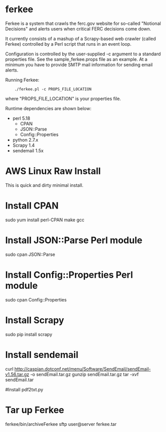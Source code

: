 # ferkee
Ferkee is a system that crawls the ferc.gov website for so-called "Notional Decisions" and alerts users when critical FERC decisions come down.

It currently consists of a mashup of a Scrapy-based web crawler (called Ferkee) controlled by a Perl script that runs in an event loop.

Configuration is controlled by the user-supplied -c argument to a standard properties file.  See the sample_ferkee.props file as an example. At a minimum you have to provide SMTP mail information for sending email alerts.

Running Ferkee:

`    ./ferkee.pl -c PROPS_FILE_LOCATION`

where "PROPS_FILE_LOCATION" is your properties file.

Runtime dependencies are shown below:

- perl 5.18
	- CPAN
	- JSON::Parse
	- Config::Properties
- python 2.7.x
- Scrapy 1.4
- sendemail 1.5x

AWS Linux Raw Install
=============================

This is quick and dirty minimal install.

# Install CPAN
sudo yum install perl-CPAN make gcc

# Install JSON::Parse Perl module
sudo cpan JSON::Parse

# Install Config::Properties Perl module
sudo cpan Config::Properties

# Install Scrapy
sudo pip install scrapy


# Install sendemail
curl http://caspian.dotconf.net/menu/Software/SendEmail/sendEmail-v1.56.tar.gz -o sendEmail.tar.gz
gunzip sendEmail.tar.gz
tar -xvf sendEmail.tar

#Install pdf2txt.py


# Tar up Ferkee
ferkee/bin/archiveFerkee
sftp user@server ferkee.tar



